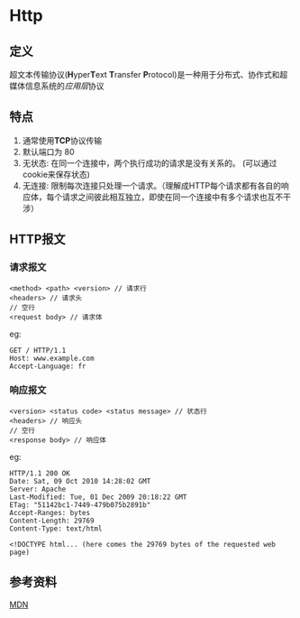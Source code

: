 # Http
## 定义
超文本传输协议(**H**yper**T**ext **T**ransfer **P**rotocol)是一种用于分布式、协作式和超媒体信息系统的*应用层*协议

## 特点
1. 通常使用**TCP**协议传输
2. 默认端口为 80
3. 无状态: 在同一个连接中，两个执行成功的请求是没有关系的。 (可以通过cookie来保存状态)
4. 无连接: 限制每次连接只处理一个请求。（理解成HTTP每个请求都有各自的响应体，每个请求之间彼此相互独立，即使在同一个连接中有多个请求也互不干涉）

## HTTP报文
### 请求报文
```
<method> <path> <version> // 请求行
<headers> // 请求头
// 空行
<request body> // 请求体
```
eg:
```
GET / HTTP/1.1
Host: www.example.com
Accept-Language: fr
```
### 响应报文
```
<version> <status code> <status message> // 状态行
<headers> // 响应头
// 空行
<response body> // 响应体
```
eg:
```
HTTP/1.1 200 OK
Date: Sat, 09 Oct 2010 14:28:02 GMT
Server: Apache
Last-Modified: Tue, 01 Dec 2009 20:18:22 GMT
ETag: "51142bc1-7449-479b075b2891b"
Accept-Ranges: bytes
Content-Length: 29769
Content-Type: text/html

<!DOCTYPE html... (here comes the 29769 bytes of the requested web page)
```

## 参考资料
[MDN](https://developer.mozilla.org/zh-CN/docs/Web/HTTP)
